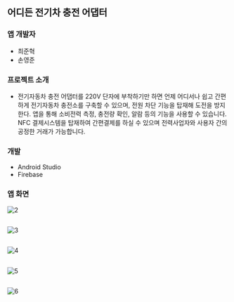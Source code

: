 ## 어디든 전기차 충전 어댑터

### 앱 개발자

+ 최준혁
+ 손영준

### 프로젝트 소개

+ 전기자동차 충전 어댑터를 220V 단자에 부착하기만 하면 언제 어디서나 쉽고 간편하게 전기자동차 충전소를 구축할 수 있으며, 전원 차단 기능을 탑재해 도전을 방지한다. 앱을 통해 소비전력 측정, 충전량 확인, 알람 등의 기능을 사용할 수 있습니다. NFC 결제시스템을 탑재하여 간편결제를 하실 수 있으며 전력사업자와 사용자 간의 공정한 거래가 가능합니다.

### 개발
+ Android Studio
+ Firebase

### 앱 화면
![2](https://user-images.githubusercontent.com/84082544/147317200-d8bbae69-8c60-4500-aeec-35429707fa4b.PNG)

## 

![3](https://user-images.githubusercontent.com/84082544/147317281-570d69ff-1999-4aa2-a304-203c2dd6d75e.PNG)

## 

![4](https://user-images.githubusercontent.com/84082544/147317284-b90367cd-094f-4a68-b892-c8ef16b28c18.PNG)

## 

![5](https://user-images.githubusercontent.com/84082544/147317286-675b2217-6412-426e-a1aa-b5073d42a676.PNG)

## 

![6](https://user-images.githubusercontent.com/84082544/147317289-fbd2a3e4-dead-4e72-b82f-2f022a2f4f97.PNG)
